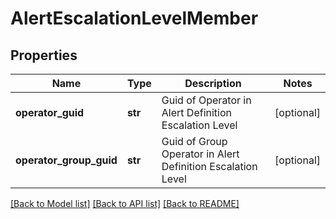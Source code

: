 # AlertEscalationLevelMember

## Properties
Name | Type | Description | Notes
------------ | ------------- | ------------- | -------------
**operator_guid** | **str** | Guid of Operator in Alert Definition Escalation Level | [optional] 
**operator_group_guid** | **str** | Guid of Group Operator in Alert Definition Escalation Level | [optional] 

[[Back to Model list]](../README.md#documentation-for-models) [[Back to API list]](../README.md#documentation-for-api-endpoints) [[Back to README]](../README.md)


